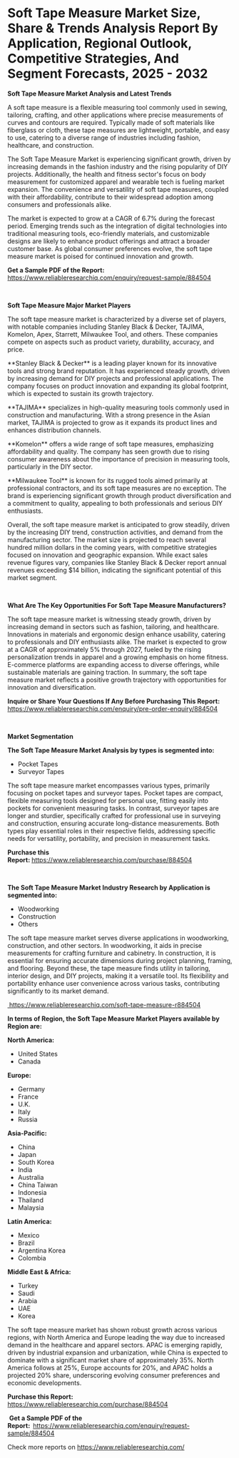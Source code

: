<p><h1>Soft Tape Measure Market Size, Share & Trends Analysis Report By Application, Regional Outlook, Competitive Strategies, And Segment Forecasts, 2025 - 2032</h1></p><p><strong>Soft Tape Measure Market Analysis and Latest Trends</strong></p>
<p><p>A soft tape measure is a flexible measuring tool commonly used in sewing, tailoring, crafting, and other applications where precise measurements of curves and contours are required. Typically made of soft materials like fiberglass or cloth, these tape measures are lightweight, portable, and easy to use, catering to a diverse range of industries including fashion, healthcare, and construction.</p><p>The Soft Tape Measure Market is experiencing significant growth, driven by increasing demands in the fashion industry and the rising popularity of DIY projects. Additionally, the health and fitness sector's focus on body measurement for customized apparel and wearable tech is fueling market expansion. The convenience and versatility of soft tape measures, coupled with their affordability, contribute to their widespread adoption among consumers and professionals alike.</p><p>The market is expected to grow at a CAGR of 6.7% during the forecast period. Emerging trends such as the integration of digital technologies into traditional measuring tools, eco-friendly materials, and customizable designs are likely to enhance product offerings and attract a broader customer base. As global consumer preferences evolve, the soft tape measure market is poised for continued innovation and growth.</p></p>
<p><strong>Get a Sample PDF of the Report:&nbsp;</strong> <a href="https://www.reliableresearchiq.com/enquiry/request-sample/884504?utm_campaign=2471&utm_medium=2&utm_source=Github&utm_content=ia&utm_term=18022025&utm_id=soft-tape-measure">https://www.reliableresearchiq.com/enquiry/request-sample/884504</a></p>
<p>&nbsp;</p>
<p><strong>Soft Tape Measure Major Market Players</strong></p>
<p><p>The soft tape measure market is characterized by a diverse set of players, with notable companies including Stanley Black & Decker, TAJIMA, Komelon, Apex, Starrett, Milwaukee Tool, and others. These companies compete on aspects such as product variety, durability, accuracy, and price.</p><p>**Stanley Black & Decker** is a leading player known for its innovative tools and strong brand reputation. It has experienced steady growth, driven by increasing demand for DIY projects and professional applications. The company focuses on product innovation and expanding its global footprint, which is expected to sustain its growth trajectory.</p><p>**TAJIMA** specializes in high-quality measuring tools commonly used in construction and manufacturing. With a strong presence in the Asian market, TAJIMA is projected to grow as it expands its product lines and enhances distribution channels.</p><p>**Komelon** offers a wide range of soft tape measures, emphasizing affordability and quality. The company has seen growth due to rising consumer awareness about the importance of precision in measuring tools, particularly in the DIY sector.</p><p>**Milwaukee Tool** is known for its rugged tools aimed primarily at professional contractors, and its soft tape measures are no exception. The brand is experiencing significant growth through product diversification and a commitment to quality, appealing to both professionals and serious DIY enthusiasts.</p><p>Overall, the soft tape measure market is anticipated to grow steadily, driven by the increasing DIY trend, construction activities, and demand from the manufacturing sector. The market size is projected to reach several hundred million dollars in the coming years, with competitive strategies focused on innovation and geographic expansion. While exact sales revenue figures vary, companies like Stanley Black & Decker report annual revenues exceeding $14 billion, indicating the significant potential of this market segment.</p></p>
<p>&nbsp;</p>
<p><strong>What Are The Key Opportunities For Soft Tape Measure Manufacturers?</strong></p>
<p><p>The soft tape measure market is witnessing steady growth, driven by increasing demand in sectors such as fashion, tailoring, and healthcare. Innovations in materials and ergonomic design enhance usability, catering to professionals and DIY enthusiasts alike. The market is expected to grow at a CAGR of approximately 5% through 2027, fueled by the rising personalization trends in apparel and a growing emphasis on home fitness. E-commerce platforms are expanding access to diverse offerings, while sustainable materials are gaining traction. In summary, the soft tape measure market reflects a positive growth trajectory with opportunities for innovation and diversification.</p></p>
<p><strong>Inquire or Share Your Questions If Any Before Purchasing This Report:</strong> <a href="https://www.reliableresearchiq.com/enquiry/pre-order-enquiry/884504?utm_campaign=2471&utm_medium=2&utm_source=Github&utm_content=ia&utm_term=18022025&utm_id=soft-tape-measure">https://www.reliableresearchiq.com/enquiry/pre-order-enquiry/884504</a></p>
<p>&nbsp;</p>
<p><strong>Market Segmentation</strong></p>
<p><strong>The Soft Tape Measure Market Analysis by types is segmented into:</strong></p>
<p><ul><li>Pocket Tapes</li><li>Surveyor Tapes</li></ul></p>
<p><p>The soft tape measure market encompasses various types, primarily focusing on pocket tapes and surveyor tapes. Pocket tapes are compact, flexible measuring tools designed for personal use, fitting easily into pockets for convenient measuring tasks. In contrast, surveyor tapes are longer and sturdier, specifically crafted for professional use in surveying and construction, ensuring accurate long-distance measurements. Both types play essential roles in their respective fields, addressing specific needs for versatility, portability, and precision in measurement tasks.</p></p>
<p><strong>Purchase this Report:&nbsp;</strong><a href="https://www.reliableresearchiq.com/purchase/884504?utm_campaign=2471&utm_medium=2&utm_source=Github&utm_content=ia&utm_term=18022025&utm_id=soft-tape-measure">https://www.reliableresearchiq.com/purchase/884504</a></p>
<p>&nbsp;</p>
<p><strong>The Soft Tape Measure Market Industry Research by Application is segmented into:</strong></p>
<p><ul><li>Woodworking</li><li>Construction</li><li>Others</li></ul></p>
<p><p>The soft tape measure market serves diverse applications in woodworking, construction, and other sectors. In woodworking, it aids in precise measurements for crafting furniture and cabinetry. In construction, it is essential for ensuring accurate dimensions during project planning, framing, and flooring. Beyond these, the tape measure finds utility in tailoring, interior design, and DIY projects, making it a versatile tool. Its flexibility and portability enhance user convenience across various tasks, contributing significantly to its market demand.</p></p>
<p><a href="https://www.reliableresearchiq.com/soft-tape-measure-r884504?utm_campaign=2471&utm_medium=2&utm_source=Github&utm_content=ia&utm_term=18022025&utm_id=soft-tape-measure">&nbsp;https://www.reliableresearchiq.com/soft-tape-measure-r884504</a></p>
<p><strong>In terms of Region, the Soft Tape Measure Market Players available by Region are:</strong></p>
<p>
    <p> <strong> North America: </strong>
        <ul>
            <li>United States</li>
            <li>Canada</li>
        </ul>
        </p> 
    <p> <strong> Europe: </strong>
        <ul>
            <li>Germany</li>
            <li>France</li>
            <li>U.K.</li>
            <li>Italy</li>
            <li>Russia</li>
        </ul>
        </p> 
    <p> <strong> Asia-Pacific: </strong>
        <ul>
            <li>China</li>
            <li>Japan</li>
            <li>South Korea</li>
            <li>India</li>
            <li>Australia</li>
            <li>China Taiwan</li>
            <li>Indonesia</li>
            <li>Thailand</li>
            <li>Malaysia</li>
        </ul>
        </p> 
    <p> <strong> Latin America: </strong>
        <ul>
            <li>Mexico</li>
            <li>Brazil</li>
            <li>Argentina Korea</li>
            <li>Colombia</li>
        </ul>
        </p> 
    <p> <strong> Middle East & Africa: </strong>
        <ul>
            <li>Turkey</li>
            <li>Saudi</li>
            <li>Arabia</li>
            <li>UAE</li>
            <li>Korea</li>
        </ul>
    </p>
    </p>
<p><p>The soft tape measure market has shown robust growth across various regions, with North America and Europe leading the way due to increased demand in the healthcare and apparel sectors. APAC is emerging rapidly, driven by industrial expansion and urbanization, while China is expected to dominate with a significant market share of approximately 35%. North America follows at 25%, Europe accounts for 20%, and APAC holds a projected 20% share, underscoring evolving consumer preferences and economic developments.</p></p>
<p><strong>Purchase this Report: </strong><a href="https://www.reliableresearchiq.com/purchase/884504?utm_campaign=2471&utm_medium=2&utm_source=Github&utm_content=ia&utm_term=18022025&utm_id=soft-tape-measure">https://www.reliableresearchiq.com/purchase/884504</a></p>
<p>&nbsp;<strong>Get a Sample PDF of the Report:&nbsp;&nbsp;</strong><a href="https://www.reliableresearchiq.com/enquiry/request-sample/884504?utm_campaign=2471&utm_medium=2&utm_source=Github&utm_content=ia&utm_term=18022025&utm_id=soft-tape-measure">https://www.reliableresearchiq.com/enquiry/request-sample/884504</a></p>
<p><strong></strong></p>
<p>Check more reports on <a href="https://www.reliableresearchiq.com/?utm_campaign=2471&utm_medium=2&utm_source=Github&utm_content=ia&utm_term=18022025&utm_id=soft-tape-measure">https://www.reliableresearchiq.com/</a></p>